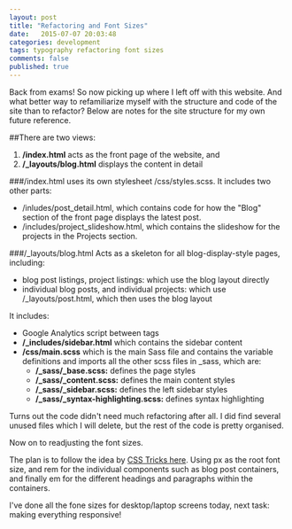 ```yaml
---
layout: post
title: "Refactoring and Font Sizes"
date:   2015-07-07 20:03:48
categories: development
tags: typography refactoring font sizes
comments: false
published: true
---
```


Back from exams! So now picking up where I left off with this website. And what better way to refamiliarize myself with the structure and code of the site than to refactor? Below are notes for the site structure for my own future reference.

##There are two views:

1. **/index.html** acts as the front page of the website, and
2. **/_layouts/blog.html** displays the content in detail
 


###/index.html
uses its own stylesheet /css/styles.scss. It includes two other parts:

* /inludes/post_detail.html, which contains code for how the "Blog" section of the front page displays the latest post.
* /includes/project_slideshow.html, which contains the slideshow for the projects in the Projects section.

 

###/_layouts/blog.html
Acts as a skeleton for all blog-display-style pages, including: 

* blog post listings, project listings: which use the blog layout directly
* individual blog posts, and individual projects: which use /_layouts/post.html, which then uses the blog layout


It includes:

* Google Analytics script between <head> tags
* **/_includes/sidebar.html** which contains the sidebar content
* **/css/main.scss** which is the main Sass file and contains the variable definitions and imports all the other scss files in _sass, which are:
	* **/_sass/_base.scss:** defines the page styles
	* **/_sass/_content.scss:** defines the main content styles
	* **/_sass/_sidebar.scss:** defines the left sidebar styles
	* **/_sass/_syntax-highlighting.scss:** defines syntax highlighting

 

Turns out the code didn't need much refactoring after all. I did find several unused files which I will delete, but the rest of the code is pretty organised.

Now on to readjusting the font sizes.

The plan is to follow the idea by [CSS Tricks here](https://css-tricks.com/rems-ems/). Using px as the root font size, and rem for the individual components such as blog post containers, and finally em for the different headings and paragraphs within the containers.

I've done all the fone sizes for desktop/laptop screens today, next task: making everything responsive!